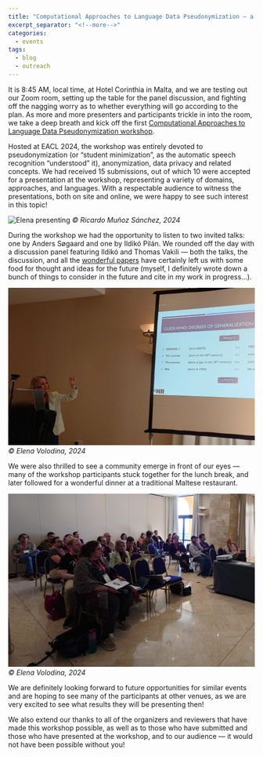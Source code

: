 ```yaml
---
title: "Computational Approaches to Language Data Pseudonymization — a post-workshop report"
excerpt_separator: "<!--more-->"
categories:
  - events
tags:
  - blog
  - outreach
---
```


It is 8:45 AM, local time, at Hotel Corinthia in Malta, and we are testing out our Zoom room, setting up the table for the panel discussion, and fighting off the nagging worry as to whether everything will go according to the plan. As more and more presenters and participants trickle in into the room, we take a deep breath and kick off the first [Computational Approaches to Language Data Pseudonymization workshop](https://mormor-karl.github.io/events/CALD-pseudo/). 

Hosted at EACL 2024, the workshop was entirely devoted to pseudonymization (or “student minimization”, as the automatic speech recognition “understood” it), anonymization, data privacy and related concepts. We had received 15 submissions, out of which 10 were accepted for a presentation at the workshop, representing a variety of domains, approaches, and languages. With a respectable audience to witness the presentations, both on site and online, we were happy to see such interest in this topic!

![Elena presenting](../../assets/images/elena-2024.JPG)
*© Ricardo Muñoz Sánchez, 2024*

During the workshop we had the opportunity to listen to two invited talks: one by Anders Søgaard and one by Ildikó Pilán. We rounded off the day with a discussion panel featuring Ildikó and Thomas Vakili  — both the talks, the discussion, and all the [wonderful papers](https://aclanthology.org/2024.caldpseudo-1.0/) have certainly left us with some food for thought and ideas for the future (myself, I definitely wrote down a bunch of things to consider in the future and cite in my work in progress…). 

![Ildikó presenting](../../assets/images/ildiko-2024.jpeg)
*© Elena Volodina, 2024*

We were also thrilled to see a community emerge in front of our eyes — many of the workshop participants stuck together for the lunch break, and later followed for a wonderful dinner at a traditional Maltese restaurant.

![Audience](../../assets/images/audience-2024.jpeg)
*© Elena Volodina, 2024*

We are definitely looking forward to future opportunities for similar events and are hoping to see many of the participants at other venues, as we are very excited to see what results they will be presenting then!

We also extend our thanks to all of the organizers and reviewers that have made this workshop possible, as well as to those who have submitted and those who have presented at the workshop, and to our audience — it would not have been possible without you!
